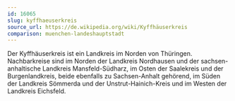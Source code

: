 ```yaml
---
id: 16065
slug: kyffhaeuserkreis
source_url: https://de.wikipedia.org/wiki/Kyffhäuserkreis
comparison: muenchen-landeshauptstadt
---
```


Der Kyffhäuserkreis ist ein Landkreis im Norden von Thüringen. Nachbarkreise sind im Norden der Landkreis Nordhausen und der sachsen-anhaltische Landkreis Mansfeld-Südharz, im Osten der Saalekreis und der Burgenlandkreis, beide ebenfalls zu Sachsen-Anhalt gehörend, im Süden der Landkreis Sömmerda und der Unstrut-Hainich-Kreis und im Westen der Landkreis Eichsfeld.
